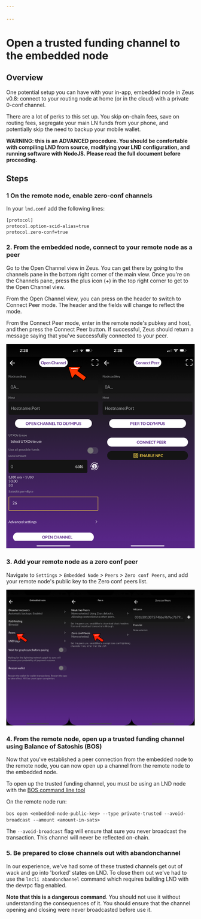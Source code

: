 ```yaml
---

---
```


# Open a trusted funding channel to the embedded node

## Overview

One potential setup you can have with your in-app, embedded node in Zeus v0.8: connect to your routing node at home (or in the cloud) with a private 0-conf channel.

There are a lot of perks to this set up. You skip on-chain fees, save on routing fees, segregate your main LN funds from your phone, and potentially skip the need to backup your mobile wallet.

**WARNING: this is an ADVANCED procedure. You should be comfortable with compiling LND from source, modifying your LND configuration, and running software with NodeJS. Please read the full document before proceeding.**

## Steps

### 1 On the remote node, enable zero-conf channels

In your `lnd.conf` add the following lines:

```
[protocol]
protocol.option-scid-alias=true
protocol.zero-conf=true
```

### 2. From the embedded node, connect to your remote node as a peer

Go to the Open Channel view in Zeus. You can get there by going to the channels pane in the bottom right corner of the main view. Once you're on the Channels pane, press the plus icon (+) in the top right corner to get to the Open Channel view.

From the Open Channel view, you can press on the header to switch to Connect Peer mode. The header and the fields will change to reflect the mode.

From the Connect Peer mode, enter in the remote node's pubkey and host, and then press the Connect Peer button. If successful, Zeus should return a message saying that you've successfully connected to your peer.

![zeus-screen1](../../../static/img/zeus-screen1.png)


### 3. Add your remote node as a zero conf peer

Navigate to `Settings` > `Embedded Node` > `Peers` > `Zero conf Peers`, and add your remote node's public key to the Zero conf peers list.

![zeus-screen2](../../../static/img/zeus-screen-zeroconf.png)



### 4. From the remote node, open up a trusted funding channel using Balance of Satoshis (BOS)

Now that you've established a peer connection from the embedded node to the remote node, you can now open up a channel from the remote node to the embedded node.

To open up the trusted funding channel, you must be using an LND node with the <a href="https://github.com/alexbosworth/balanceofsatoshis/">BOS command line tool</a>

On the remote node run:

`bos open <embedded-node-public-key> --type private-trusted --avoid-broadcast --amount <amount-in-sats>`

The `--avoid-broadcast` flag will ensure that sure you never broadcast the transaction. This channel will never be reflected on-chain.

### 5. Be prepared to close channels out with abandonchannel

In our experience, we've had some of these trusted channels get out of wack and go into 'borked' states on LND. To close them out we've had to use the `lncli abandonchannel` command which requires building LND with the devrpc flag enabled.

**Note that this is a dangerous command**. You should not use it without understanding the consequences of it. You should ensure that the channel opening and closing were never broadcasted before use it.